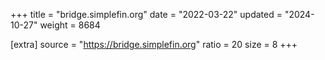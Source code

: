 +++
title = "bridge.simplefin.org"
date = "2022-03-22"
updated = "2024-10-27"
weight = 8684

[extra]
source = "https://bridge.simplefin.org"
ratio = 20
size = 8
+++
